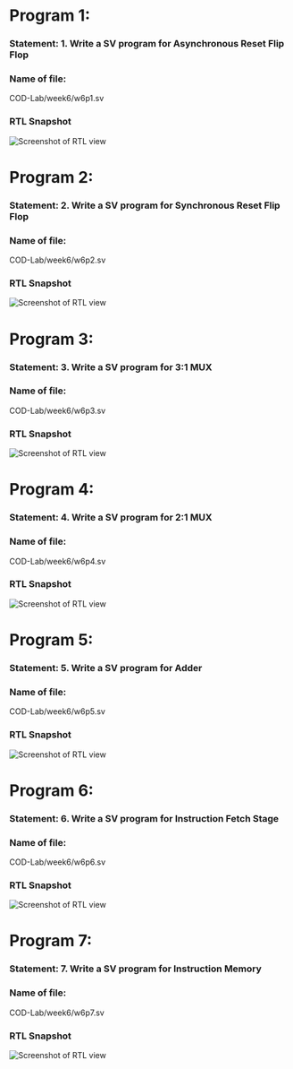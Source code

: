# Program 1: 
### Statement: 1. Write a SV program for Asynchronous Reset Flip Flop

### Name of file:
COD-Lab/week6/w6p1.sv

### RTL Snapshot
![Screenshot of RTL view](w6p1.png)

# Program 2: 
### Statement: 2. Write a SV program for Synchronous Reset Flip Flop

### Name of file:
COD-Lab/week6/w6p2.sv

### RTL Snapshot
![Screenshot of RTL view](w6p2.png)

# Program 3: 
### Statement: 3. Write a SV program for 3:1 MUX

### Name of file:
COD-Lab/week6/w6p3.sv

### RTL Snapshot
![Screenshot of RTL view](w6p3.png)

# Program 4: 
### Statement: 4. Write a SV program for 2:1 MUX

### Name of file:
COD-Lab/week6/w6p4.sv

### RTL Snapshot
![Screenshot of RTL view](w6p4.png)

# Program 5: 
### Statement: 5. Write a SV program for Adder

### Name of file:
COD-Lab/week6/w6p5.sv

### RTL Snapshot
![Screenshot of RTL view](w6p5.png)

# Program 6: 
### Statement: 6. Write a SV program for Instruction Fetch Stage

### Name of file:
COD-Lab/week6/w6p6.sv

### RTL Snapshot
![Screenshot of RTL view](w6p6.png)

# Program 7: 
### Statement: 7. Write a SV program for Instruction Memory

### Name of file:
COD-Lab/week6/w6p7.sv

### RTL Snapshot
![Screenshot of RTL view](w6p7.png)

